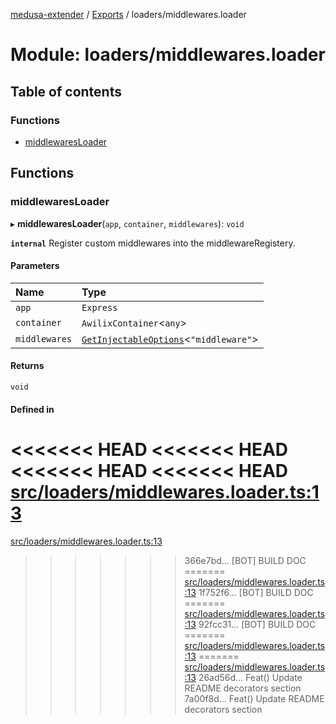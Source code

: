 [medusa-extender](../README.md) / [Exports](../modules.md) / loaders/middlewares.loader

# Module: loaders/middlewares.loader

## Table of contents

### Functions

- [middlewaresLoader](loaders_middlewares_loader.md#middlewaresloader)

## Functions

### middlewaresLoader

▸ **middlewaresLoader**(`app`, `container`, `middlewares`): `void`

**`internal`**
Register custom middlewares into the middlewareRegistery.

#### Parameters

| Name | Type |
| :------ | :------ |
| `app` | `Express` |
| `container` | `AwilixContainer`<`any`\> |
| `middlewares` | [`GetInjectableOptions`](types.md#getinjectableoptions)<``"middleware"``\> |

#### Returns

`void`

#### Defined in

<<<<<<< HEAD
<<<<<<< HEAD
<<<<<<< HEAD
<<<<<<< HEAD
[src/loaders/middlewares.loader.ts:13](https://github.com/adrien2p/medusa-extender/blob/89f7223/src/loaders/middlewares.loader.ts#L13)
=======
[src/loaders/middlewares.loader.ts:13](https://github.com/adrien2p/medusa-extender/blob/23cd201/src/loaders/middlewares.loader.ts#L13)
>>>>>>> 366e7bd... [BOT] BUILD DOC
=======
[src/loaders/middlewares.loader.ts:13](https://github.com/adrien2p/medusa-extender/blob/0490090/src/loaders/middlewares.loader.ts#L13)
>>>>>>> 1f752f6... [BOT] BUILD DOC
=======
[src/loaders/middlewares.loader.ts:13](https://github.com/adrien2p/medusa-extender/blob/7e89c01/src/loaders/middlewares.loader.ts#L13)
>>>>>>> 92fcc31... [BOT] BUILD DOC
=======
[src/loaders/middlewares.loader.ts:13](https://github.com/adrien2p/medusa-extender/blob/7e89c01/src/loaders/middlewares.loader.ts#L13)
=======
[src/loaders/middlewares.loader.ts:13](https://github.com/adrien2p/medusa-extender/blob/89f7223/src/loaders/middlewares.loader.ts#L13)
>>>>>>> 26ad56d... Feat() Update README decorators section
>>>>>>> 7a00f8d... Feat() Update README decorators section
